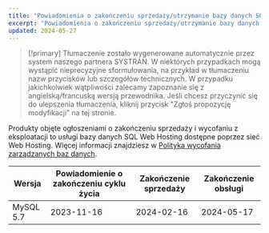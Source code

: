 ```yaml
---
title: "Powiadomienia o zakończeniu sprzedaży/utrzymanie bazy danych SQL"
excerpt: "Powiadomienia o zakończeniu sprzedaży/utrzymanie bazy danych SQL"
updated: 2024-05-27
---
```


> [!primary]
> Tłumaczenie zostało wygenerowane automatycznie przez system naszego partnera SYSTRAN. W niektórych przypadkach mogą wystąpić nieprecyzyjne sformułowania, na przykład w tłumaczeniu nazw przycisków lub szczegółów technicznych. W przypadku jakichkolwiek wątpliwości zalecamy zapoznanie się z angielską/francuską wersją przewodnika. Jeśli chcesz przyczynić się do ulepszenia tłumaczenia, kliknij przycisk "Zgłoś propozycję modyfikacji” na tej stronie.
>

Produkty objęte ogłoszeniami o zakończeniu sprzedaży i wycofaniu z eksploatacji to usługi bazy danych SQL Web Hosting dostępne poprzez sieć Web Hosting. Więcej informacji znajdziesz w [Polityka wycofania zarządzanych baz danych](/pages/web_cloud/web_cloud_databases/eol-policy).

|Wersja|Powiadomienie o zakończeniu cyklu życia|Zakończenie sprzedaży|Zakończenie obsługi|
|---|---|---|---|
|MySQL 5.7|2023-11-16|2024-02-16|2024-05-17|